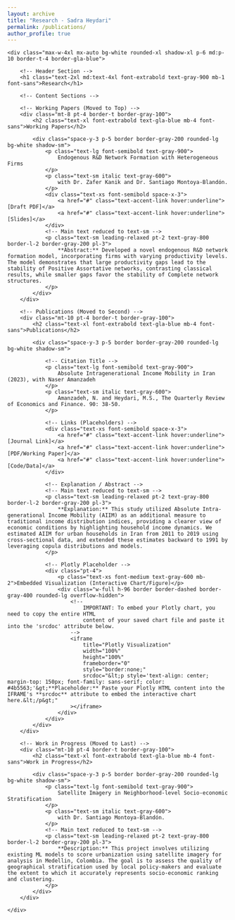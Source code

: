 ```yaml
---
layout: archive
title: "Research - Sadra Heydari"
permalink: /publications/
author_profile: true
---
```


<html lang="en">
<head>
    <meta charset="UTF-8">
    <meta name="viewport" content="width=device-width, initial-scale=1.0">
    <title>Research - Sadra Heydari</title>
    <!-- Load Tailwind CSS (Using configuration from About Me page) -->
    <script src="https://cdn.tailwindcss.com"></script>
    <script>
        tailwind.config = {
            theme: {
                extend: {
                    fontFamily: {
                        sans: ['Inter', 'sans-serif'],
                        serif: ['Georgia', 'Times New Roman', 'serif'],
                    },
                    colors: {
                        'gla-blue': '#1e3a8a', /* University of Glasgow Primary Blue */
                        'primary-text': '#1f2937', /* Dark Gray for main text */
                        'accent-link': '#3b82f6', /* Blue for links */
                    }
                }
            }
        }
    </script>
</head>
<body class="bg-gray-50 min-h-screen p-4 sm:p-8 pb-16 font-serif text-primary-text">

    <div class="max-w-4xl mx-auto bg-white rounded-xl shadow-xl p-6 md:p-10 border-t-4 border-gla-blue">
        
        <!-- Header Section -->
        <h1 class="text-2xl md:text-4xl font-extrabold text-gray-900 mb-1 font-sans">Research</h1>
        
        <!-- Content Sections -->

        <!-- Working Papers (Moved to Top) -->
        <div class="mt-8 pt-4 border-t border-gray-100">
            <h2 class="text-xl font-extrabold text-gla-blue mb-4 font-sans">Working Papers</h2>
            
            <div class="space-y-3 p-5 border border-gray-200 rounded-lg bg-white shadow-sm">
                <p class="text-lg font-semibold text-gray-900">
                    Endogenous R&D Network Formation with Heterogeneous Firms
                </p>
                <p class="text-sm italic text-gray-600">
                    with Dr. Zafer Kanik and Dr. Santiago Montoya-Blandón.
                </p>
                <div class="text-xs font-semibold space-x-3">
                    <a href="#" class="text-accent-link hover:underline">[Draft PDF]</a>
                    <a href="#" class="text-accent-link hover:underline">[Slides]</a>
                </div>
                <!-- Main text reduced to text-sm -->
                <p class="text-sm leading-relaxed pt-2 text-gray-800 border-l-2 border-gray-200 pl-3">
                    **Abstract:** Developed a novel endogenous R&D network formation model, incorporating firms with varying productivity levels. The model demonstrates that large productivity gaps lead to the stability of Positive Assortative networks, contrasting classical results, while smaller gaps favor the stability of Complete network structures.
                </p>
            </div>
        </div>
        
        <!-- Publications (Moved to Second) -->
        <div class="mt-10 pt-4 border-t border-gray-100">
            <h2 class="text-xl font-extrabold text-gla-blue mb-4 font-sans">Publications</h2>
            
            <div class="space-y-3 p-5 border border-gray-200 rounded-lg bg-white shadow-sm">
                
                <!-- Citation Title -->
                <p class="text-lg font-semibold text-gray-900">
                    Absolute Intragenerational Income Mobility in Iran (2023), with Naser Amanzadeh
                </p>
                <p class="text-sm italic text-gray-600">
                    Amanzadeh, N. and Heydari, M.S., The Quarterly Review of Economics and Finance. 90: 38-50.
                </p>
                
                <!-- Links (Placeholders) -->
                <div class="text-xs font-semibold space-x-3">
                    <a href="#" class="text-accent-link hover:underline">[Journal Link]</a>
                    <a href="#" class="text-accent-link hover:underline">[PDF/Working Paper]</a>
                    <a href="#" class="text-accent-link hover:underline">[Code/Data]</a>
                </div>
                
                <!-- Explanation / Abstract -->
                <!-- Main text reduced to text-sm -->
                <p class="text-sm leading-relaxed pt-2 text-gray-800 border-l-2 border-gray-200 pl-3">
                    **Explanation:** This study utilized Absolute Intra-generational Income Mobility (AIIM) as an additional measure to traditional income distribution indices, providing a clearer view of economic conditions by highlighting household income dynamics. We estimated AIIM for urban households in Iran from 2011 to 2019 using cross-sectional data, and extended these estimates backward to 1991 by leveraging copula distributions and models.
                </p>
                
                <!-- Plotly Placeholder -->
                <div class="pt-4">
                    <p class="text-xs font-medium text-gray-600 mb-2">Embedded Visualization (Interactive Chart/Figure)</p>
                    <div class="w-full h-96 border border-dashed border-gray-400 rounded-lg overflow-hidden">
                        <!-- 
                            IMPORTANT: To embed your Plotly chart, you need to copy the entire HTML 
                            content of your saved chart file and paste it into the 'srcdoc' attribute below.
                        -->
                        <iframe 
                            title="Plotly Visualization" 
                            width="100%" 
                            height="100%" 
                            frameborder="0" 
                            style="border:none;"
                            srcdoc="&lt;p style='text-align: center; margin-top: 150px; font-family: sans-serif; color: #4b5563;'&gt;**Placeholder:** Paste your Plotly HTML content into the IFRAME's **srcdoc** attribute to embed the interactive chart here.&lt;/p&gt;"
                        ></iframe>
                    </div>
                </div>
            </div>
        </div>

        <!-- Work in Progress (Moved to Last) -->
        <div class="mt-10 pt-4 border-t border-gray-100">
            <h2 class="text-xl font-extrabold text-gla-blue mb-4 font-sans">Work in Progress</h2>
            
            <div class="space-y-3 p-5 border border-gray-200 rounded-lg bg-white shadow-sm">
                <p class="text-lg font-semibold text-gray-900">
                    Satellite Imagery in Neighborhood-level Socio-economic Stratification
                </p>
                <p class="text-sm italic text-gray-600">
                    with Dr. Santiago Montoya-Blandón.
                </p>
                <!-- Main text reduced to text-sm -->
                <p class="text-sm leading-relaxed pt-2 text-gray-800 border-l-2 border-gray-200 pl-3">
                    **Description:** This project involves utilizing existing ML models to score urbanization using satellite imagery for analysis in Medellin, Colombia. The goal is to assess the quality of geographical stratification used by local policy-makers and evaluate the extent to which it accurately represents socio-economic ranking and clustering.
                </p>
            </div>
        </div>
        
    </div>

</body>
</html>
